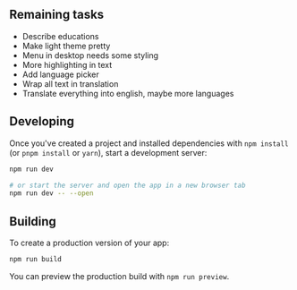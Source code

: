 ## Remaining tasks

- Describe educations
- Make light theme pretty
- Menu in desktop needs some styling
- More highlighting in text
- Add language picker
- Wrap all text in translation
- Translate everything into english, maybe more languages

## Developing

Once you've created a project and installed dependencies with `npm install` (or `pnpm install` or `yarn`), start a development server:

```bash
npm run dev

# or start the server and open the app in a new browser tab
npm run dev -- --open
```

## Building

To create a production version of your app:

```bash
npm run build
```

You can preview the production build with `npm run preview`.